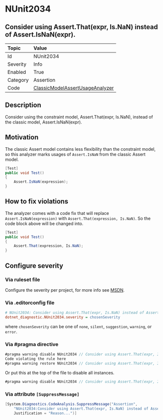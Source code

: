 # NUnit2034

## Consider using Assert.That(expr, Is.NaN) instead of Assert.IsNaN(expr).

| Topic    | Value
| :--      | :--
| Id       | NUnit2034
| Severity | Info
| Enabled  | True
| Category | Assertion
| Code     | [ClassicModelAssertUsageAnalyzer](https://github.com/nunit/nunit.analyzers/blob/0.5.0/src/nunit.analyzers/ClassicModelAssertUsage/ClassicModelAssertUsageAnalyzer.cs)

## Description

Consider using the constraint model, Assert.That(expr, Is.NaN), instead of the classic model, Assert.IsNaN(expr).

## Motivation

The classic Assert model contains less flexibility than the constraint model,
so this analyzer marks usages of `Assert.IsNaN` from the classic Assert model.

```csharp
[Test]
public void Test()
{
    Assert.IsNaN(expression);
}
```

## How to fix violations

The analyzer comes with a code fix that will replace `Assert.IsNaN(expression)` with
`Assert.That(expression, Is.NaN)`. So the code block above will be changed into.

```csharp
[Test]
public void Test()
{
    Assert.That(expression, Is.NaN);
}
```

<!-- start generated config severity -->
## Configure severity

### Via ruleset file

Configure the severity per project, for more info see [MSDN](https://msdn.microsoft.com/en-us/library/dd264949.aspx).

### Via .editorconfig file

```ini
# NUnit2034: Consider using Assert.That(expr, Is.NaN) instead of Assert.IsNaN(expr).
dotnet_diagnostic.NUnit2034.severity = chosenSeverity
```

where `chosenSeverity` can be one of `none`, `silent`, `suggestion`, `warning`, or `error`.

### Via #pragma directive

```csharp
#pragma warning disable NUnit2034 // Consider using Assert.That(expr, Is.NaN) instead of Assert.IsNaN(expr).
Code violating the rule here
#pragma warning restore NUnit2034 // Consider using Assert.That(expr, Is.NaN) instead of Assert.IsNaN(expr).
```

Or put this at the top of the file to disable all instances.

```csharp
#pragma warning disable NUnit2034 // Consider using Assert.That(expr, Is.NaN) instead of Assert.IsNaN(expr).
```

### Via attribute `[SuppressMessage]`

```csharp
[System.Diagnostics.CodeAnalysis.SuppressMessage("Assertion",
    "NUnit2034:Consider using Assert.That(expr, Is.NaN) instead of Assert.IsNaN(expr).",
    Justification = "Reason...")]
```
<!-- end generated config severity -->
